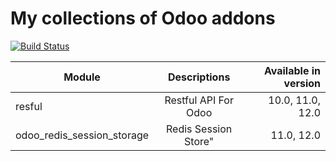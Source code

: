 # My collections of Odoo addons
[![Build Status](https://travis-ci.com/ajepe/odoo-addons.svg?branch=12.0)](https://travis-ci.com/ajepe/odoo-addons)

| Module       | Descriptions       | Available in version  |
| ------------- |:-------------:| -----:|
| resful    | Restful API For Odoo  | 10.0, 11.0, 12.0 |
| odoo_redis_session_storage    | Redis Session Store"  | 11.0, 12.0 |
